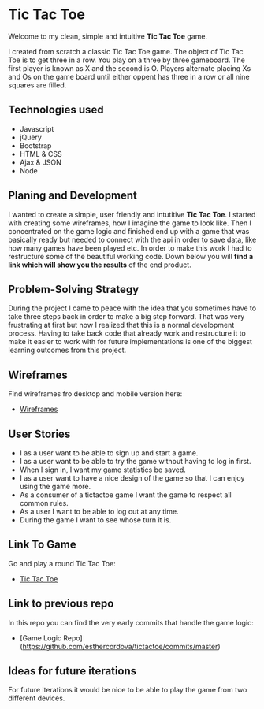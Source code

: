 # Tic Tac Toe

Welcome to my clean, simple and intuitive **Tic Tac Toe** game.

I created from scratch a classic Tic Tac Toe game. The object of Tic Tac Toe is to get three in a row. You play on a three by three gameboard. The first player is known as X and the second is O. Players alternate placing Xs and Os on the game board until either oppent has three in a row or all nine squares are filled.

## Technologies used
-   Javascript
-   jQuery
-   Bootstrap
-   HTML & CSS
-   Ajax & JSON
-   Node

## Planing and Development

I wanted to create a simple, user friendly and intutitive **Tic Tac Toe**. I started with creating some wireframes, how I imagine the game to look like. Then I concentrated on the game logic and finished end up with a game that was basically ready but needed to connect with the api in order to save data, like how many games have been played etc. In order to make this work I had to restructure some of the beautiful working code. Down below you will **find a link which will show you the results** of the end product.

## Problem-Solving Strategy

During the project I came to peace with the idea that you sometimes have to take three steps back in order to make a big step forward. That was very frustrating at first but now I realized that this is a normal development process. Having to take back code that already work and restructure it to make it easier to work with for future implementations is one of the biggest learning outcomes from this project.

## Wireframes

Find wireframes fro desktop and mobile version here:

-  [Wireframes](https://drive.google.com/file/d/0B25Uw_1rZmBMNk05cU9TcDFhVnM/view?usp=sharing)

## User Stories

-   I as a user want to be able to sign up and start a game.
-   I as a user want to be able to try the game without having to log in first.
-   When I sign in, I want my game statistics be saved.
-   I as a user want to have a nice design of the game so that I can enjoy using the game more.
-   As a consumer of a tictactoe game I want the game to respect all common rules.
-   As a user I want to be able to log out at any time.
-   During the game I want to see whose turn it is.

## Link To Game

Go and play a round Tic Tac Toe:

-  [Tic Tac Toe](http://esthercordova.github.io/game-project-client/index.html)

## Link to previous repo

In this repo you can find the very early commits that handle the game logic:

-  [Game Logic Repo] (https://github.com/esthercordova/tictactoe/commits/master)

## Ideas for future iterations

For future iterations it would be nice to be able to play the game from two different devices.
